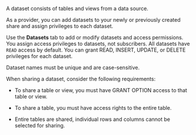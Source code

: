A dataset consists of tables and views from a data source.

As a provider, you can add datasets to your newly or previously created share and assign privileges to each dataset.

Use the **Datasets** tab to add or modify datasets and access permissions. You assign access privileges to datasets, not subscribers. All datasets have 
    `
    READ
    `
   access by default. You can grant READ, INSERT, UPDATE, or DELETE privileges for each dataset.

Dataset names must be unique and are case-sensitive.

When sharing a dataset, consider the following requirements:

-   To share a table or view, you must have GRANT OPTION access to that table or view.


-   To share a table, you must have access rights to the entire table.


-   Entire tables are shared, individual rows and columns cannot be selected for sharing.


